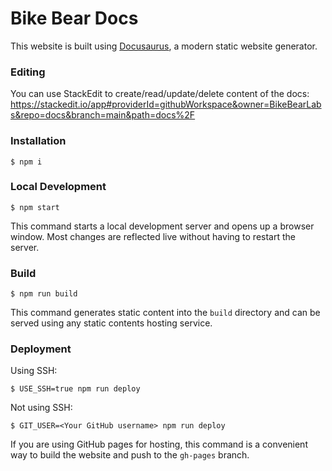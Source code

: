 # Bike Bear Docs

This website is built using [Docusaurus](https://docusaurus.io/), a modern static website generator.

### Editing

You can use StackEdit to create/read/update/delete content of the docs:
https://stackedit.io/app#providerId=githubWorkspace&owner=BikeBearLabs&repo=docs&branch=main&path=docs%2F

### Installation

```
$ npm i
```

### Local Development

```
$ npm start
```

This command starts a local development server and opens up a browser window. Most changes are reflected live without having to restart the server.

### Build

```
$ npm run build
```

This command generates static content into the `build` directory and can be served using any static contents hosting service.

### Deployment

Using SSH:

```
$ USE_SSH=true npm run deploy
```

Not using SSH:

```
$ GIT_USER=<Your GitHub username> npm run deploy
```

If you are using GitHub pages for hosting, this command is a convenient way to build the website and push to the `gh-pages` branch.
